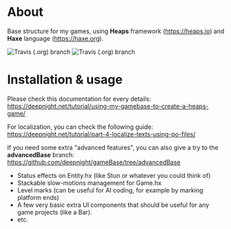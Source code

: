# About

Base structure for my games, using **Heaps** framework (https://heaps.io) and **Haxe** language (https://haxe.org).

![Travis (.org) branch](https://img.shields.io/travis/deepnight/gameBase/master?label=master)
![Travis (.org) branch](https://img.shields.io/travis/deepnight/gameBase/advancedBase?label=advancedBase)

# Installation & usage

Please check this documentation for every details: https://deepnight.net/tutorial/using-my-gamebase-to-create-a-heaps-game/

For localization, you can check the following guide: https://deepnight.net/tutorial/part-4-localize-texts-using-po-files/

If you need some extra "advanced features", you can also give a try to the **advancedBase** branch: https://github.com/deepnight/gameBase/tree/advancedBase

 * Status effects on Entity.hx (like Stun or whatever you could think of)
 * Stackable slow-motions management for Game.hx
 * Level marks (can be useful for AI coding, for example by marking platform ends)
 * A few very basic extra UI components that should be useful for any game projects (like a Bar).
 * etc.

